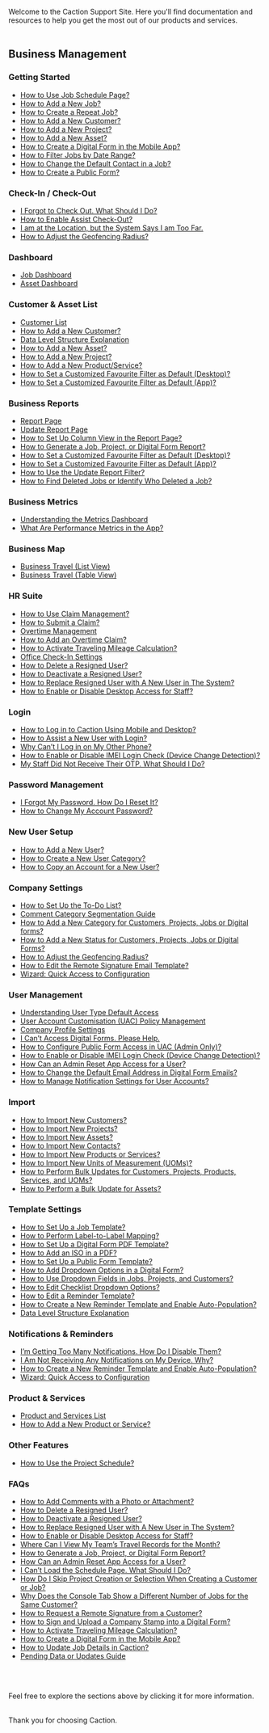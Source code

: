 

Welcome to the Caction Support Site. Here you'll find documentation and resources to help you get the most out of our products and services.<br><br>

## Business Management
### Getting Started
- [How to Use Job Schedule Page?](Job_Schedule_Page.md)
- [How to Add a New Job?](Add_New_Job.md)
- [How to Create a Repeat Job?](Repeat_Job.md)
- [How to Add a New Customer?](Add_New_Customer.md)
- [How to Add a New Project?](Add_New_Project.md)
- [How to Add a New Asset?](How_to_Add_New_Asset.md)
- [How to Create a Digital Form in the Mobile App?](Create_Digital_Form_Mobile.md)
- [How to Filter Jobs by Date Range?](Job_Filter_by_Date_Range.md)
- [How to Change the Default Contact in a Job?](How_to_Choose_Contact_for_Job.md)
- [How to Create a Public Form?](Creation_of_Public_Form.md)

### Check-In / Check-Out
- [I Forgot to Check Out. What Should I Do?](Assist_Check_Out.md)
- [How to Enable Assist Check-Out?](Enable_Assist_Check_Out.md)
- [I am at the Location, but the System Says I am Too Far.](Check_In_Address.md)
- [How to Adjust the Geofencing Radius?](Adjust_Geofencing_Radius.md)

### Dashboard
- [Job Dashboard](Job_Dashboard.md)
- [Asset Dashboard](Asset_Dashboard.md)
<!-- [Project Dashboard]()-->
<!-- [Digital Form Dashboard]()-->

### Customer & Asset List
- [Customer List](Customer_List.md)
- [How to Add a New Customer?](Add_New_Customer.md)
- [Data Level Structure Explanation](Data_Level_Structure.md)
- [How to Add a New Asset?](How_to_Add_New_Asset.md)
- [How to Add a New Project?](Add_New_Project.md)
- [How to Add a New Product/Service?](Add_New_Product&Service_List.md)
- [How to Set a Customized Favourite Filter as Default (Desktop)?](Default_Favourite_Filter.md)
- [How to Set a Customized Favourite Filter as Default (App)?](Default_Favourite_Filter_App.md)
<!-- [Asset List]()-->
<!-- [How to Create a Contact?]()-->

### Business Reports
- [Report Page](Report_Page.md)
- [Update Report Page](Update_Report_Page.md)
- [How to Set Up Column View in the Report Page?](How_to_Set_Up_the_Column_View_in_the_Report_Page.md)
- [How to Generate a Job, Project, or Digital Form Report?](Export_Report.md)
- [How to Set a Customized Favourite Filter as Default (Desktop)?](Default_Favourite_Filter.md)
- [How to Set a Customized Favourite Filter as Default (App)?](Default_Favourite_Filter_App.md)
- [How to Use the Update Report Filter?](Update_Report_Page.md)
- [How to Find Deleted Jobs or Identify Who Deleted a Job?](Filter_Deleted_Job.md)
<!-- [How to Filter Assets Without an Attached Customer?]()-->

### Business Metrics
- [Understanding the Metrics Dashboard](Metric_Dashboard.md)
- [What Are Performance Metrics in the App?](Performance_Metrics_App.md)

### Business Map
- [Business Travel (List View)](Business_Travel.md)
- [Business Travel (Table View)](Business_Travel_Table.md)
<!-- [Overview]()-->
<!-- [Geolocation Beta]()-->

### HR Suite
- [How to Use Claim Management?](Claim_Management.md)
- [How to Submit a Claim?](Add_Claim.md)
- [Overtime Management](Overtime_Management.md)
- [How to Add an Overtime Claim?](Add_Overtime_Claim.md)
- [How to Activate Traveling Mileage Calculation?](Activation_Mileage.md)
- [Office Check-In Settings](Office_Check_In_Settings.md)
- [How to Delete a Resigned User?](Delete_User.md)
- [How to Deactivate a Resigned User?](Deactivate_User.md)
- [How to Replace Resigned User with A New User in The System?](Replace_User.md)
- [How to Enable or Disable Desktop Access for Staff?](Enable_Disable_Version_Access_Permission.md)

### Login
- [How to Log in to Caction Using Mobile and Desktop?](Login.md)
- [How to Assist a New User with Login?](New_User_Login.md)
- [Why Can’t I Log in on My Other Phone?](IMEI.md)
- [How to Enable or Disable IMEI Login Check (Device Change Detection)?](Turn_Off_IMEI.md)
- [My Staff Did Not Receive Their OTP. What Should I Do?](Not_Receiving_OTP.md)

### Password Management
- [I Forgot My Password. How Do I Reset It?](Forgot_Password.md)
- [How to Change My Account Password?](Change_Account_Password.md)

### New User Setup
- [How to Add a New User?](Add_New_User.md)
- [How to Create a New User Category?](Add_New_User_Category.md)
- [How to Copy an Account for a New User?](Copy_Account.md)

### Company Settings
- [How to Set Up the To-Do List?](To_Do_List.md)
- [Comment Category Segmentation Guide](Comment_Category_Segmentation.md)
- [How to Add a New Category for Customers, Projects, Jobs or Digital forms?](Add_New_Category_in_Customer_Project_Job_DF.md)
- [How to Add a New Status for Customers, Projects, Jobs or Digital Forms?](Add_New_Status_in_Customer_Project_Job_DF.md)
- [How to Adjust the Geofencing Radius?](Adjust_Geofencing_Radius.md)
- [How to Edit the Remote Signature Email Template?](Edit_Remote_Signature_Email_Template.md)
- [Wizard: Quick Access to Configuration](Wizard_Page.md)
<!-- [Status Segmentation Guide]()-->
<!-- [How to Set Up Sub-Comment Categories in the To-Do List?]()-->

### User Management
- [Understanding User Type Default Access](User_Types_Default_Access.md)
- [User Account Customisation (UAC) Policy Management](UAC_Policy_Management.md)
- [Company Profile Settings](Company_Profile_Settings.md)
- [I Can’t Access Digital Forms. Please Help.](Cant_Create_DF.md)
- [How to Configure Public Form Access in UAC (Admin Only)?](Configure_Public_Form_Access_in_UAC.md)
- [How to Enable or Disable IMEI Login Check (Device Change Detection)?](Turn_Off_IMEI.md)
- [How Can an Admin Reset App Access for a User?](Admin_Reset_App_Access.md)
- [How to Change the Default Email Address in Digital Form Emails?](Change_DF_Email_Sender.md)
- [How to Manage Notification Settings for User Accounts?](Notification_Settings_by_User_Account.md)
<!-- [How to Verify Email Addresses in Digital Form Emails?]()-->

### Import
- [How to Import New Customers?](Import_Customer.md)
- [How to Import New Projects?](Import_Project.md)
- [How to Import New Assets?](Import_Asset.md)
- [How to Import New Contacts?](Import_Contact.md)
- [How to Import New Products or Services?](Import_Product_Services.md)
- [How to Import New Units of Measurement (UOMs)?](Import_UOM.md)
- [How to Perform Bulk Updates for Customers, Projects, Products, Services, and UOMs?](Customer_Bulk_Update.md)
- [How to Perform a Bulk Update for Assets?](Asset_Bulk_Update.md)

### Template Settings
<!-- [How to Set Up a Customer Template?]()-->
<!--  [How to Set Up a Project Template?]()-->
<!--  [How to Set Up an Asset Template?]()-->
<!--  [How to Set Up a Digital Form Template?]()-->
- [How to Set Up a Job Template?](Setup_Job_Template.md)
- [How to Perform Label-to-Label Mapping?](Label_To_Label.md)
- [How to Set Up a Digital Form PDF Template?](Create_PDF.md)
- [How to Add an ISO in a PDF?](ISO_Field.md)
- [How to Set Up a Public Form Template?](Setup_Public_Form_Template_Page.md)
- [How to Add Dropdown Options in a Digital Form?](Add_Dropdown_Options_in_Digital_Form.md)
- [How to Use Dropdown Fields in Jobs, Projects, and Customers?](How_to_Use_Dropdown_Field_in_Job_Project_Customer.md)
- [How to Edit Checklist Dropdown Options?](Edit_Checklist_Dropdown_Options.md)
- [How to Edit a Reminder Template?](Edit_Reminder_Template.md)
- [How to Create a New Reminder Template and Enable Auto-Population?](Create_Reminder_Template.md)
- [Data Level Structure Explanation](Data_Level_Structure.md)

  
### Notifications & Reminders
- [I’m Getting Too Many Notifications. How Do I Disable Them?](Disable_Notification.md)
- [I Am Not Receiving Any Notifications on My Device. Why?](Not_Getting_Notification.md)
- [How to Create a New Reminder Template and Enable Auto-Population?](Create_Reminder_Template.md)
- [Wizard: Quick Access to Configuration](Wizard_Page.md)

### Product & Services
- [Product and Services List](Product_Services_List.md)
- [How to Add a New Product or Service?](Add_New_Product&Service_List.md)

### Other Features
- [How to Use the Project Schedule?](Project_Schedule_Page.md)
<!-- [How to Use the Job Category Schedule?]()-->


### FAQs
- [How to Add Comments with a Photo or Attachment?](Comment_With_Photo.md)
- [How to Delete a Resigned User?](Delete_User.md)
- [How to Deactivate a Resigned User?](Deactivate_User.md)
- [How to Replace Resigned User with A New User in The System?](Replace_User.md)
- [How to Enable or Disable Desktop Access for Staff?](Enable_Disable_Version_Access_Permission.md)
- [Where Can I View My Team’s Travel Records for the Month?](View_Business_Travelling.md)
- [How to Generate a Job, Project, or Digital Form Report?](Export_Report.md)
- [How Can an Admin Reset App Access for a User?](Admin_Reset_App_Access.md)
- [I Can’t Load the Schedule Page. What Should I Do?](Can't_Load_Schedule_Page.md)
- [How Do I Skip Project Creation or Selection When Creating a Customer or Job?](Can't_Find_Project.md)
- [Why Does the Console Tab Show a Different Number of Jobs for the Same Customer?](Different_Number_Jobs_For_Same_Customer.md)
- [How to Request a Remote Signature from a Customer?](How_to_Get_Remote_Signature_From_Customer.md)
- [How to Sign and Upload a Company Stamp into a Digital Form?](Request_Signature_Company_Stamp.md)
- [How to Activate Traveling Mileage Calculation?](Activation_Mileage.md)
- [How to Create a Digital Form in the Mobile App?](Create_Digital_Form_Mobile.md)
- [How to Update Job Details in Caction?](Edit_Details.md)
- [Pending Data or Updates Guide](Pending_Data_or_Updates_Guide.md)
<!-- [How to Force Close or Restart the App After Applying New Settings?]()
- [How to Allow Camera Access on Mobile?]()
- [How to Enable GPS Access on Mobile?]()
- [How to Attach an Address Using Latitude and Longitude?]()
- [How to Set Up Time Synchronization?]()-->
<br><br>

Feel free to explore the sections above by clicking it for more information.<br><br>

Thank you for choosing Caction.

<!-- [Caction-Support](https://support.caction.com) -->
